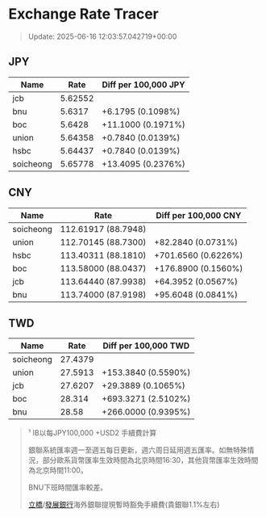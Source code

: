 # Exchange Rate Tracer

> Update: 2025-06-16 12:03:57.042719+00:00

## JPY

| Name      |    Rate | Diff per 100,000 JPY   |
|-----------|---------|------------------------|
| jcb       | 5.62552 |                        |
| bnu       | 5.6317  | +6.1795 (0.1098%)      |
| boc       | 5.6428  | +11.1000 (0.1971%)     |
| union     | 5.64358 | +0.7840 (0.0139%)      |
| hsbc      | 5.64437 | +0.7840 (0.0139%)      |
| soicheong | 5.65778 | +13.4095 (0.2376%)     |

## CNY

| Name      | Rate                | Diff per 100,000 CNY   |
|-----------|---------------------|------------------------|
| soicheong | 112.61917	(88.7948) |                        |
| union     | 112.70145	(88.7300) | +82.2840 (0.0731%)     |
| hsbc      | 113.40311	(88.1810) | +701.6560 (0.6226%)    |
| boc       | 113.58000	(88.0437) | +176.8900 (0.1560%)    |
| jcb       | 113.64440	(87.9938) | +64.3952 (0.0567%)     |
| bnu       | 113.74000	(87.9198) | +95.6048 (0.0841%)     |

## TWD

| Name      |    Rate | Diff per 100,000 TWD   |
|-----------|---------|------------------------|
| soicheong | 27.4379 |                        |
| union     | 27.5913 | +153.3840 (0.5590%)    |
| jcb       | 27.6207 | +29.3889 (0.1065%)     |
| boc       | 28.314  | +693.3271 (2.5102%)    |
| bnu       | 28.58   | +266.0000 (0.9395%)    |


> ¹ IB以每JPY100,000 +USD2 手續費計算
>
> 銀聯系統匯率週一至週五每日更新，週六周日延用週五匯率。如無特殊情況，部分歐系貨幣匯率生效時間為北京時間16:30，其他貨幣匯率生效時間為北京時間11:00。
>
> BNU下班時間匯率較差。
>
> [立橋](https://www.wlbank.com.mo/uploads/ueditor/file/20181211/1544536513900230.pdf)/[發展銀行](https://www.mdb.com.mo/Service_Charges_20230728.pdf)海外銀聯提現暫時豁免手續費(貴銀聯1.1%左右)

